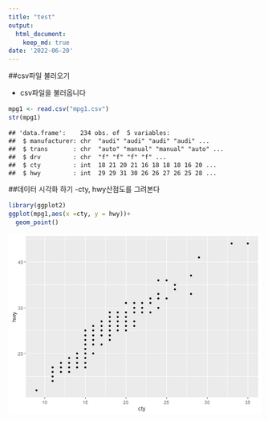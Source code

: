 ```yaml
---
title: "test"
output:
  html_document:
    keep_md: true
date: '2022-06-20'
---
```




##csv파일 불러오기
- csv파일을 불러옵니다

```r
mpg1 <- read.csv("mpg1.csv")
str(mpg1)
```

```
## 'data.frame':	234 obs. of  5 variables:
##  $ manufacturer: chr  "audi" "audi" "audi" "audi" ...
##  $ trans       : chr  "auto" "manual" "manual" "auto" ...
##  $ drv         : chr  "f" "f" "f" "f" ...
##  $ cty         : int  18 21 20 21 16 18 18 18 16 20 ...
##  $ hwy         : int  29 29 31 30 26 26 27 26 25 28 ...
```

##데이터 시각화 하기
-cty, hwy산점도를 그려본다

```r
library(ggplot2)
ggplot(mpg1,aes(x =cty, y = hwy))+
  geom_point()
```

![](test_files/figure-html/unnamed-chunk-2-1.png)<!-- -->

